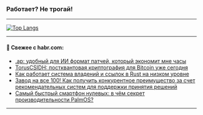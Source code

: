 ### Работает? Не трогай!

---
<!--
#### 🛠️ Technical stack:

![Java](https://img.shields.io/badge/Java-informational?logo=Oracle&style=flat&logoColor=white&color=FF4500)
![Kotlin](https://img.shields.io/badge/Kotlin-informational?logo=Kotlin&style=flat&logoColor=white&color=774D97)
![TS](https://img.shields.io/badge/TypeScript-informational?logo=typeScript&style=flat&logoColor=black&color=017acc)
![Python](https://img.shields.io/badge/Python-informational?logo=Python&style=flat&logoColor=black&color=ffdd54) <br>
![Spring](https://img.shields.io/badge/Spring-informational?logo=Spring&style=flat&logoColor=white&color=6DB33F) 
![SpringBoot](https://img.shields.io/badge/SpringBoot-informational?logo=SpringBoot&style=flat&logoColor=white&color=6DB33F)
![Nest](https://img.shields.io/badge/NestJS-informational?logo=NestJS&style=flat&logoColor=white&color=E0234E) 
![NodeJS](https://img.shields.io/badge/NodeJS-informational?logo=node.js&style=flat&logoColor=white&color=70A760)<br>
![PostgreSQL](https://img.shields.io/badge/PostgreSQL-informational?logo=PostgreSQL&style=flat&logoColor=white&color=DAA520)
![MongoDB](https://img.shields.io/badge/MongoDB-informational?logo=MongoDB&style=flat&logoColor=white&color=870000)
![Apache](https://img.shields.io/badge/Apache-informational?logo=apache&style=flat&logoColor=white&color=f74e28)

___ 
-->

<!--- #### 🛠️ : --->

[![Top Langs](https://github-readme-stats-82jvfl3w3-advtsettinggmailcoms-projects.vercel.app/api/top-langs/?username=zloylis&langs_count=10&hide_title=true&title_color=e6edf3&size_weight=0.5&count_weight=0.5&layout=compact&hide_progress=true&hide_border=true&theme=dracula&hide=css,makefile,cmake)](https://github.com/zloylis)

<!---


####  :octocat:&nbsp;&nbsp; Статистика:

![GitHub stats](https://github-readme-stats-u2qms2cxw-advtsettinggmailcoms-projects.vercel.app/api?username=zloylis&show_icons=true&hide_border=true&theme=dracula&title_color=e6edf3&include_all_commits=true&count_private=true&hide_rank=false&hide_title=true&rank_icon=github)
-->
---

#### 💬 Свежее с habr.com:

<!-- BLOG-POST-LIST:START -->
- [.ap: удобный для ИИ формат патчей, который экономит мне часы](https://habr.com/ru/articles/955652/?utm_source=habrahabr&utm_medium=rss&utm_campaign=955652)
- [TorusCSIDH: постквантовая криптография для Bitcoin уже сегодня](https://habr.com/ru/articles/955640/?utm_source=habrahabr&utm_medium=rss&utm_campaign=955640)
- [Как работает система владений и ссылок в Rust на низком уровне](https://habr.com/ru/articles/955628/?utm_source=habrahabr&utm_medium=rss&utm_campaign=955628)
- [Завод на все 100! Как получить конкурентное преимущество за счет рекомендательных систем для поддержки принятия решений](https://habr.com/ru/articles/955608/?utm_source=habrahabr&utm_medium=rss&utm_campaign=955608)
- [Самый быстрый смартфон нулевых: в чём секрет производительности PalmOS?](https://habr.com/ru/companies/timeweb/articles/955164/?utm_source=habrahabr&utm_medium=rss&utm_campaign=955164)
<!-- BLOG-POST-LIST:END -->

---
